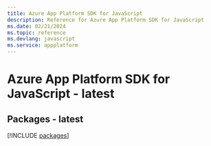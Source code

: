 ```yaml
---
title: Azure App Platform SDK for JavaScript
description: Reference for Azure App Platform SDK for JavaScript
ms.date: 02/21/2024
ms.topic: reference
ms.devlang: javascript
ms.service: appplatform
---
```

# Azure App Platform SDK for JavaScript - latest
## Packages - latest
[!INCLUDE [packages](app-platform-index.md)]